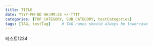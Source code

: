 ```yaml
---
title: TITLE
date: YYYY-MM-DD HH:MM:SS +/-TTTT
categories: [TOP_CATEGORY, SUB_CATEGORY, testCategories]
tags: [TAG, testTag]     # TAG names should always be lowercase
---
```


테스트1234
